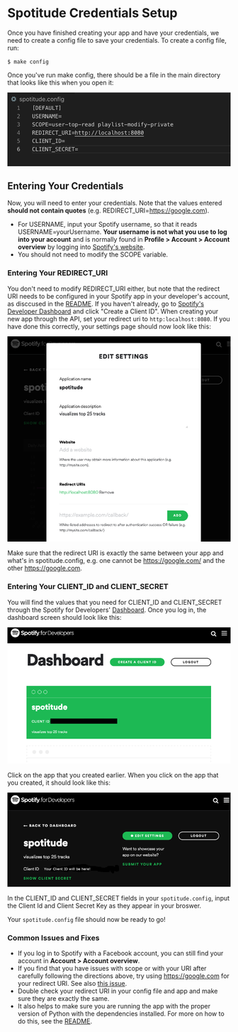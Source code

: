 # Spotitude Credentials Setup

Once you have finished creating your app and have your credentials, we need to create a config file to save your credentials. To create a config file, run:

```
$ make config
```

Once you've run make config, there should be a file in the main directory that looks like this when you open it:

![Example](examples/default_config.png)

## Entering Your Credentials
Now, you will need to enter your credentials. Note that the values entered <b>should not contain quotes</b> (e.g. REDIRECT_URI=https://google.com).

* For USERNAME, input your Spotify username, so that it reads USERNAME=yourUsername. <b>Your username is not what you use to log into your account</b> and is normally found in <b>Profile > Account > Account overview</b> by logging into [Spotify's website](https://www.spotify.com/).
* You should not need to modify the SCOPE variable. 

### Entering Your REDIRECT_URI
You don't need to modify REDIRECT_URI either, but note that the redirect URI needs to be configured in your Spotify app in your developer's account, as disccused in the [README](README.md). If you haven't already, go to [Spotify's Developer Dashboard](https://developer.spotify.com/dashboard/applications) and click "Create a Client ID". When creating your new app through the API, set your redirect uri to `http:localhost:8080`.
If you have done this correctly, your settings page should now look like this:

![Example](examples/uri_settings.png)

Make sure that the redirect URI is exactly the same between your app and what's in spotitude.config, e.g. one cannot be https://google.com/ and the other https://google.com.

### Entering Your CLIENT_ID and CLIENT_SECRET
You will find the values that you need for CLIENT_ID and CLIENT_SECRET through the Spotify for Developers' [Dashboard](https://developer.spotify.com/dashboard/applications). Once you log in, the dashboard screen should look like this:

![Example](examples/dashboard.png)

Click on the app that you created earlier. When you click on the app that you created, it should look like this:

![Example](examples/app_info.png)

In the CLIENT_ID and CLIENT_SECRET fields in your `spotitude.config`, input the Client Id and Client Secret Key as they appear in your broswer.

Your `spotitude.config` file should now be ready to go!

### Common Issues and Fixes
* If you log in to Spotify with a Facebook account, you can still find your account in <b>Account > Account overview</b>.
* If you find that you have issues with scope or with your URI after carefully following the directions above, try using https://google.com for your redirect URI. See also [this issue](https://github.com/dtcrout/spotitude/issues/11).
* Double check your redirect URI in your config file and app and make sure they are exactly the same.
* It also helps to make sure you are running the app with the proper version of Python with the dependencies installed. For more on how to do this, see the [README](README.md).